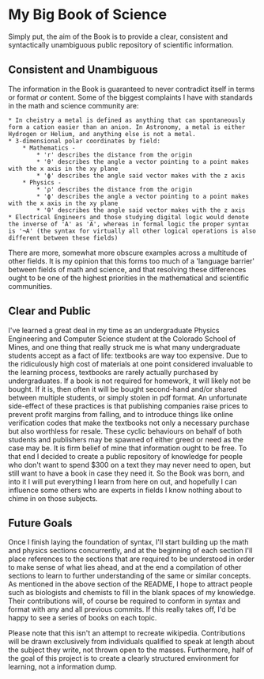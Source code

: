 # My Big Book of Science
Simply put, the aim of the Book is to provide a clear, consistent and syntactically unambiguous public repository of scientific information.

## Consistent and Unambiguous
The information in the Book is guaranteed to never contradict itself in terms or format *or* content. Some of the biggest complaints I have with standards in the math and science community are:
	
	* In cheistry a metal is defined as anything that can spontaneously form a cation easier than an anion. In Astronomy, a metal is either Hydrogen or Helium, and anything else is not a metal.
	* 3-dimensional polar coordinates by field:
		* Mathematics -
			* 'r' describes the distance from the origin
			* 'θ' describes the angle a vector pointing to a point makes with the x axis in the xy plane
			* 'ϕ' describes the angle said vector makes with the z axis
		* Physics -
			* 'ρ' describes the distance from the origin
			* 'ϕ' describes the angle a vector pointing to a point makes with the x axis in the xy plane
			* 'θ' describes the angle said vector makes with the z axis
	* Electrical Engineers and those studying digital logic would denote the inverse of 'A' as 'A̅', whereas in formal logic the proper syntax is '¬A' (the syntax for virtually all other logical operations is also different between these fields)

There are more, somewhat more obscure examples across a multitude of other fields. It is my opinion that this forms too much of a 'language barrier' between fields of math and science, and that resolving these differences ought to be one of the highest priorities in the mathematical and scientific communities.

## Clear and Public
I've learned a great deal in my time as an undergraduate Physics Engineering and Computer Science student at the Colorado School of Mines, and one thing that really struck me is what many undergraduate students accept as a fact of life: textbooks are way too expensive. Due to the ridiculously high cost of materials at one point considered invaluable to the learning process, textbooks are rarely actually purchased by undergraduates. If a book is not required for homework, it will likely not be bought. If it is, then often it will be bought second-hand and/or shared between multiple students, or simply stolen in pdf format. An unfortunate side-effect of these practices is that publishing companies raise prices to prevent profit margins from falling, and to introduce things like online verification codes that make the textbooks not only a necessary purchase but also worthless for resale. These cyclic behaviours on behalf of both students and publishers may be spawned of either greed or need as the case may be. It is firm belief of mine that information ought to be free. To that end I decided to create a public repository of knowledge for people who don't want to spend $300 on a text they may never need to open, but still want to have a book in case they need it. So the Book was born, and into it I will put everything I learn from here on out, and hopefully I can influence some others who are experts in fields I know nothing about to chime in on those subjects.

## Future Goals
Once I finish laying the foundation of syntax, I'll start building up the math and physics sections concurrently, and at the beginning of each section I'll place references to the sections that are required to be understood in order to make sense of what lies ahead, and at the end a compilation of other sections to learn to further understanding of the same or similar concepts.
As mentioned in the above section of the README, I hope to attract people such as biologists and chemists to fill in the blank spaces of my knowledge. Their contributions will, of course be required to conform in syntax and format with any and all previous commits. If this really takes off, I'd be happy to see a series of books on each topic.

Please note that this isn't an attempt to recreate wikipedia. Contributions will be drawn exclusively from individuals qualified to speak at length about the subject they write, not thrown open to the masses. Furthermore, half of the goal of this project is to create a clearly structured environment for learning, not a information dump.